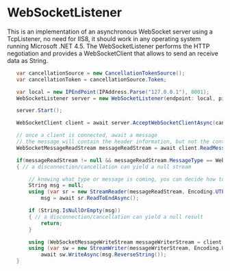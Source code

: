 WebSocketListener
=================

This is an  implementation of an asynchronous WebSocket server using a TcpListener, no need for IIS8, it should work in any operating system running Microsoft .NET 4.5. The WebSocketListener performs the HTTP negotiation and provides a WebSocketClient that allows to send an receive data as String.

```cs
   var cancellationSource = new CancellationTokenSource();
   var cancellationToken = cancellationSource.Token;

   var local = new IPEndPoint(IPAddress.Parse("127.0.0.1"), 8001);
   WebSocketListener server = new WebSocketListener(endpoint: local, pingInterval: TimeSpan.FromSeconds(2));

   server.Start();

   WebSocketClient client = await server.AcceptWebSocketClientAsync(cancellationToken);

   // once a client is connected, await a message
   // the message will contain the header information, but not the content
   WebSocketMessageReadStream messageReadStream = await client.ReadMessageAsync(cancellationToken);

   if(messageReadStream != null && messageReadStream.MessageType == WebSocketMessageType.Text)
   { // a disconnection/cancellation can yield a null stream

       // knowing what type or message is coming, you can decide how to read it
       String msg = null;
       using (var sr = new StreamReader(messageReadStream, Encoding.UTF8)) // WebSockets uses UTF8 for text
           msg = await sr.ReadToEndAsync();

       if (String.IsNullOrEmpty(msg))
       { // a disconnection/cancellation can yield a null result 
           return;
       }

       using (WebSocketMessageWriteStream messageWriterStream = client.CreateMessageWriter(WebSocketMessageType.Text))
       using (var sw = new StreamWriter(messageWriterStream, Encoding.UTF8))
           await sw.WriteAsync(msg.ReverseString());
   }

```


